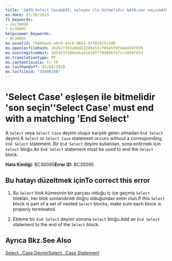 ```yaml
---
title: '&#39;Select Case&#39; eşleşen ile bitmelidir &#39;son seçin&#39;'
ms.date: 07/20/2015
f1_keywords:
- vbc30095
- bc30095
helpviewer_keywords:
- BC30095
ms.assetid: f0809aa5-e6c9-43c9-9664-4ff02825c3d8
ms.openlocfilehash: 262627393a0bd22299e53cf0545f0fda64347d39
ms.sourcegitcommit: 3d5d33f384eeba41b2dff79d096f47ccc8d8f03d
ms.translationtype: MT
ms.contentlocale: tr-TR
ms.lasthandoff: 05/04/2018
ms.locfileid: "33606168"
---
```

# <a name="39select-case39-must-end-with-a-matching-39end-select39"></a><span data-ttu-id="f7b92-102">&#39;Select Case&#39; eşleşen ile bitmelidir &#39;son seçin&#39;</span><span class="sxs-lookup"><span data-stu-id="f7b92-102">&#39;Select Case&#39; must end with a matching &#39;End Select&#39;</span></span>
<span data-ttu-id="f7b92-103">A `Select` veya `Select Case` deyimi oluşur karşılık gelen olmadan `End Select` deyimi.</span><span class="sxs-lookup"><span data-stu-id="f7b92-103">A `Select` or `Select Case` statement occurs without a corresponding `End Select` statement.</span></span> <span data-ttu-id="f7b92-104">Bir `End Select` deyimi kullanılan, sona erdirmek için `Select` bloğu.</span><span class="sxs-lookup"><span data-stu-id="f7b92-104">An `End Select` statement must be used to end the `Select` block.</span></span>  
  
 <span data-ttu-id="f7b92-105">**Hata Kimliği:** BC30095</span><span class="sxs-lookup"><span data-stu-id="f7b92-105">**Error ID:** BC30095</span></span>  
  
## <a name="to-correct-this-error"></a><span data-ttu-id="f7b92-106">Bu hatayı düzeltmek için</span><span class="sxs-lookup"><span data-stu-id="f7b92-106">To correct this error</span></span>  
  
1.  <span data-ttu-id="f7b92-107">Bu `Select` blok kümesinin bir parçası olduğu iç içe geçmiş `Select` blokları, her blok sonlandırıldı doğru olduğundan emin olun.</span><span class="sxs-lookup"><span data-stu-id="f7b92-107">If this `Select` block is part of a set of nested `Select` blocks, make sure each block is properly terminated.</span></span>  
  
2.  <span data-ttu-id="f7b92-108">Ekleme bir `End Select` deyimi sonuna `Select` bloğu.</span><span class="sxs-lookup"><span data-stu-id="f7b92-108">Add an `End Select` statement to the end of the `Select` block.</span></span>  
  
## <a name="see-also"></a><span data-ttu-id="f7b92-109">Ayrıca Bkz.</span><span class="sxs-lookup"><span data-stu-id="f7b92-109">See Also</span></span>  
 [<span data-ttu-id="f7b92-110">Select...Case Deyimi</span><span class="sxs-lookup"><span data-stu-id="f7b92-110">Select...Case Statement</span></span>](../../visual-basic/language-reference/statements/select-case-statement.md)
